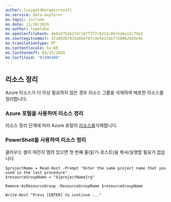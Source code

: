 ```yaml
---
author: lucygoldbergmicrosoft
ms.service: data-explorer
ms.topic: include
ms.date: 11/28/2019
ms.author: lugoldbe
ms.openlocfilehash: de8a37b1b27dc1bff377c6212c0bfea0a13c7de2
ms.sourcegitcommit: 47a002b7032a05ef67c4e5e12de7720062645e9e
ms.translationtype: MT
ms.contentlocale: ko-KR
ms.lasthandoff: 04/15/2020
ms.locfileid: "81496486"
---
```

## <a name="clean-up-resources"></a>리소스 정리

Azure 리소스가 더 이상 필요하지 않은 경우 리소스 그룹을 삭제하여 배포한 리소스를 정리합니다. 

### <a name="clean-up-resources-using-the-azure-portal"></a>Azure 포털을 사용하여 리소스 정리

리소스 정리 단계에 따라 Azure 포털의 [리소스를](../create-cluster-database-portal.md#clean-up-resources)삭제합니다.

### <a name="clean-up-resources-using-powershell"></a>PowerShell을 사용하여 리소스 정리

클라우드 셸이 여전히 열려 있으면 첫 번째 줄(읽기-호스트)을 복사/실행할 필요가 없습니다.

```azurepowershell-interactive
$projectName = Read-Host -Prompt "Enter the same project name that you used in the last procedure"
$resourceGroupName = "${projectName}rg"

Remove-AzResourceGroup -ResourceGroupName $resourceGroupName

Write-Host "Press [ENTER] to continue ..."
```